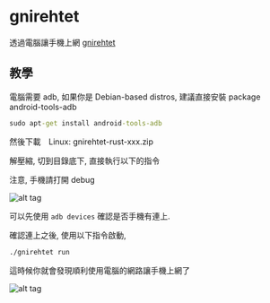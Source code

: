 # gnirehtet

透過電腦讓手機上網 [gnirehtet](https://github.com/Genymobile/gnirehtet)

## 教學

電腦需要 adb, 如果你是 Debian-based distros, 建議直接安裝 package android-tools-adb

```cmd
sudo apt-get install android-tools-adb
```

然後下載　Linux: gnirehtet-rust-xxx.zip

解壓縮, 切到目錄底下, 直接執行以下的指令

注意, 手機請打開 debug

![alt tag](https://i.imgur.com/gZxctGj.jpg)

可以先使用 `adb devices` 確認是否手機有連上.

確認連上之後, 使用以下指令啟動,

```cmd
./gnirehtet run
```

這時候你就會發現順利使用電腦的網路讓手機上網了

![alt tag](https://i.imgur.com/nrpmNo0.png)
